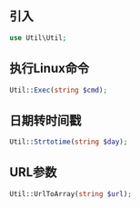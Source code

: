 ## 引入
```php
use Util\Util;
```

## 执行Linux命令
```php
Util::Exec(string $cmd);
```

## 日期转时间戳
```php
Util::Strtotime(string $day);
```

## URL参数
```php
Util::UrlToArray(string $url);
```
